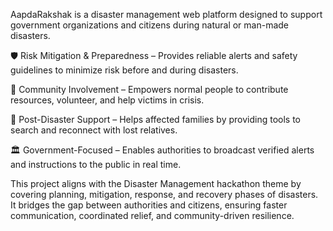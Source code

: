 
AapdaRakshak is a disaster management web platform designed to support government organizations and citizens during natural or man-made disasters.

🛡️ Risk Mitigation & Preparedness – Provides reliable alerts and safety guidelines to minimize risk before and during disasters.

🤝 Community Involvement – Empowers normal people to contribute resources, volunteer, and help victims in crisis.

🔎 Post-Disaster Support – Helps affected families by providing tools to search and reconnect with lost relatives.

🏛️ Government-Focused – Enables authorities to broadcast verified alerts and instructions to the public in real time.

This project aligns with the Disaster Management hackathon theme by covering planning, mitigation, response, and recovery phases of disasters. It bridges the gap between authorities and citizens, ensuring faster communication, coordinated relief, and community-driven resilience.
